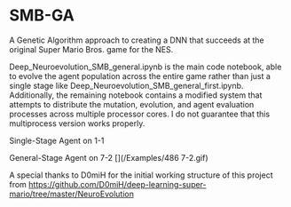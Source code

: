 # SMB-GA
A Genetic Algorithm approach to creating a DNN that succeeds at the original Super Mario Bros. game for the NES.

Deep_Neuroevolution_SMB_general.ipynb is the main code notebook, able to evolve the agent population across the entire game rather than just a single stage like Deep_Neuroevolution_SMB_general_first.ipynb. Additionally, the remaining notebook contains a modified system that attempts to distribute the mutation, evolution, and agent evaluation processes across multiple processor cores. I do not guarantee that this multiprocess version works properly.

Single-Stage Agent on 1-1
[](/Examples/3161%201-1.gif)


General-Stage Agent on 7-2
[](/Examples/486 7-2.gif)



A special thanks to D0miH for the initial working structure of this project from https://github.com/D0miH/deep-learning-super-mario/tree/master/NeuroEvolution
